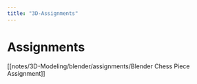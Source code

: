 ```yaml
---
title: "3D-Assignments"
---
```


# Assignments

[[notes/3D-Modeling/blender/assignments/Blender Chess Piece Assignment]]
